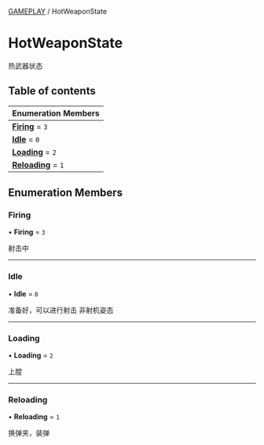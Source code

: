[GAMEPLAY](../groups/Core.GAMEPLAY.md) / HotWeaponState

# HotWeaponState <Badge type="tip" text="Enumeration" /> <Score text="HotWeaponState" />

热武器状态

## Table of contents

| Enumeration Members |
| :-----|
| **[Firing](mw.HotWeaponState.md#firing)** = ``3`` <br> |
| **[Idle](mw.HotWeaponState.md#idle)** = ``0`` <br> |
| **[Loading](mw.HotWeaponState.md#loading)** = ``2`` <br> |
| **[Reloading](mw.HotWeaponState.md#reloading)** = ``1`` <br> |

## Enumeration Members

### Firing <Score text="Firing" /> 

• **Firing** = ``3``

射击中

___

### Idle <Score text="Idle" /> 

• **Idle** = ``0``

准备好，可以进行射击 非射机姿态

___

### Loading <Score text="Loading" /> 

• **Loading** = ``2``

上膛

___

### Reloading <Score text="Reloading" /> 

• **Reloading** = ``1``

换弹夹，装弹
